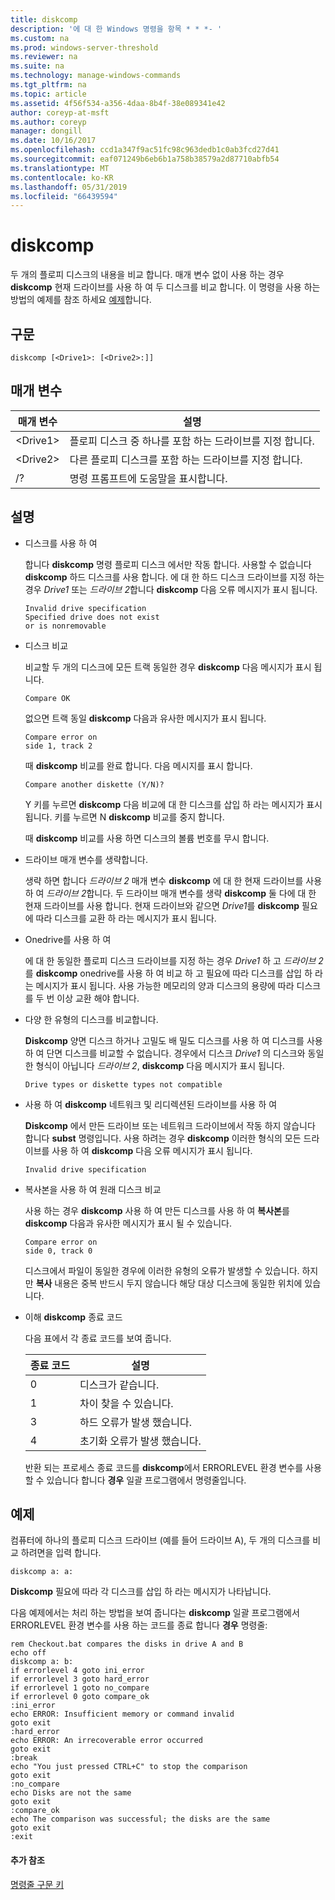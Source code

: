 ```yaml
---
title: diskcomp
description: '에 대 한 Windows 명령을 항목 * * *- '
ms.custom: na
ms.prod: windows-server-threshold
ms.reviewer: na
ms.suite: na
ms.technology: manage-windows-commands
ms.tgt_pltfrm: na
ms.topic: article
ms.assetid: 4f56f534-a356-4daa-8b4f-38e089341e42
author: coreyp-at-msft
ms.author: coreyp
manager: dongill
ms.date: 10/16/2017
ms.openlocfilehash: ccd1a347f9ac51fc98c963dedb1c0ab3fcd27d41
ms.sourcegitcommit: eaf071249b6eb6b1a758b38579a2d87710abfb54
ms.translationtype: MT
ms.contentlocale: ko-KR
ms.lasthandoff: 05/31/2019
ms.locfileid: "66439594"
---
```

# <a name="diskcomp"></a>diskcomp



두 개의 플로피 디스크의 내용을 비교 합니다. 매개 변수 없이 사용 하는 경우 **diskcomp** 현재 드라이브를 사용 하 여 두 디스크를 비교 합니다. 이 명령을 사용 하는 방법의 예제를 참조 하세요 [예제](#BKMK_examples)합니다.

## <a name="syntax"></a>구문

```
diskcomp [<Drive1>: [<Drive2>:]]
```

## <a name="parameters"></a>매개 변수

|매개 변수|설명|
|---------|-----------|
|\<Drive1>|플로피 디스크 중 하나를 포함 하는 드라이브를 지정 합니다.|
|\<Drive2>|다른 플로피 디스크를 포함 하는 드라이브를 지정 합니다.|
|/?|명령 프롬프트에 도움말을 표시합니다.|

## <a name="remarks"></a>설명

- 디스크를 사용 하 여

  합니다 **diskcomp** 명령 플로피 디스크 에서만 작동 합니다. 사용할 수 없습니다 **diskcomp** 하드 디스크를 사용 합니다. 에 대 한 하드 디스크 드라이브를 지정 하는 경우 *Drive1* 또는 *드라이브 2*합니다 **diskcomp** 다음 오류 메시지가 표시 됩니다.  
  ```
  Invalid drive specification
  Specified drive does not exist
  or is nonremovable
  ```  
- 디스크 비교

  비교할 두 개의 디스크에 모든 트랙 동일한 경우 **diskcomp** 다음 메시지가 표시 됩니다.  
  ```
  Compare OK
  ```  
  없으면 트랙 동일 **diskcomp** 다음과 유사한 메시지가 표시 됩니다.  
  ```
  Compare error on
  side 1, track 2
  ```  
  때 **diskcomp** 비교를 완료 합니다. 다음 메시지를 표시 합니다.  
  ```
  Compare another diskette (Y/N)?
  ```  
  Y 키를 누르면 **diskcomp** 다음 비교에 대 한 디스크를 삽입 하 라는 메시지가 표시 됩니다. 키를 누르면 N **diskcomp** 비교를 중지 합니다.

  때 **diskcomp** 비교를 사용 하면 디스크의 볼륨 번호를 무시 합니다.
- 드라이브 매개 변수를 생략합니다.

  생략 하면 합니다 *드라이브 2* 매개 변수 **diskcomp** 에 대 한 현재 드라이브를 사용 하 여 *드라이브 2*합니다. 두 드라이브 매개 변수를 생략 **diskcomp** 둘 다에 대 한 현재 드라이브를 사용 합니다. 현재 드라이브와 같으면 *Drive1*를 **diskcomp** 필요에 따라 디스크를 교환 하 라는 메시지가 표시 됩니다.
- Onedrive를 사용 하 여

  에 대 한 동일한 플로피 디스크 드라이브를 지정 하는 경우 *Drive1* 하 고 *드라이브 2*를 **diskcomp** onedrive를 사용 하 여 비교 하 고 필요에 따라 디스크를 삽입 하 라는 메시지가 표시 됩니다. 사용 가능한 메모리의 양과 디스크의 용량에 따라 디스크를 두 번 이상 교환 해야 합니다.
- 다양 한 유형의 디스크를 비교합니다.

  **Diskcomp** 양면 디스크 하거나 고밀도 배 밀도 디스크를 사용 하 여 디스크를 사용 하 여 단면 디스크를 비교할 수 없습니다. 경우에서 디스크 *Drive1* 의 디스크와 동일한 형식이 아닙니다 *드라이브 2*, **diskcomp** 다음 메시지가 표시 됩니다.  
  ```
  Drive types or diskette types not compatible
  ```  
- 사용 하 여 **diskcomp** 네트워크 및 리디렉션된 드라이브를 사용 하 여

  **Diskcomp** 에서 만든 드라이브 또는 네트워크 드라이브에서 작동 하지 않습니다 합니다 **subst** 명령입니다. 사용 하려는 경우 **diskcomp** 이러한 형식의 모든 드라이브를 사용 하 여 **diskcomp** 다음 오류 메시지가 표시 됩니다.  
  ```
  Invalid drive specification
  ```  
- 복사본을 사용 하 여 원래 디스크 비교

  사용 하는 경우 **diskcomp** 사용 하 여 만든 디스크를 사용 하 여 **복사본**를 **diskcomp** 다음과 유사한 메시지가 표시 될 수 있습니다.  
  ```
  Compare error on 
  side 0, track 0
  ```  
  디스크에서 파일이 동일한 경우에 이러한 유형의 오류가 발생할 수 있습니다. 하지만 **복사** 내용은 중복 반드시 두지 않습니다 해당 대상 디스크에 동일한 위치에 있습니다.
- 이해 **diskcomp** 종료 코드

  다음 표에서 각 종료 코드를 보여 줍니다.  

  |종료 코드|설명|
  |---------|-----------|
  |0|디스크가 같습니다.|
  |1|차이 찾을 수 있습니다.|
  |3|하드 오류가 발생 했습니다.|
  |4|초기화 오류가 발생 했습니다.|

  반환 되는 프로세스 종료 코드를 **diskcomp**에서 ERRORLEVEL 환경 변수를 사용할 수 있습니다 합니다 **경우** 일괄 프로그램에서 명령줄입니다.

## <a name="BKMK_examples"></a>예제

컴퓨터에 하나의 플로피 디스크 드라이브 (예를 들어 드라이브 A), 두 개의 디스크를 비교 하려면을 입력 합니다.
```
diskcomp a: a:
```
**Diskcomp** 필요에 따라 각 디스크를 삽입 하 라는 메시지가 나타납니다.

다음 예제에서는 처리 하는 방법을 보여 줍니다는 **diskcomp** 일괄 프로그램에서 ERRORLEVEL 환경 변수를 사용 하는 코드를 종료 합니다 **경우** 명령줄:
```
rem Checkout.bat compares the disks in drive A and B 
echo off 
diskcomp a: b: 
if errorlevel 4 goto ini_error 
if errorlevel 3 goto hard_error 
if errorlevel 1 goto no_compare
if errorlevel 0 goto compare_ok 
:ini_error 
echo ERROR: Insufficient memory or command invalid 
goto exit 
:hard_error 
echo ERROR: An irrecoverable error occurred 
goto exit 
:break 
echo "You just pressed CTRL+C" to stop the comparison 
goto exit 
:no_compare 
echo Disks are not the same 
goto exit 
:compare_ok 
echo The comparison was successful; the disks are the same 
goto exit 
:exit
```

#### <a name="additional-references"></a>추가 참조

[명령줄 구문 키](command-line-syntax-key.md)
